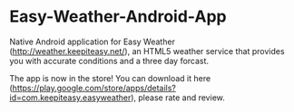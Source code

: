 Easy-Weather-Android-App
========================

Native Android application for Easy Weather (http://weather.keepiteasy.net/), an HTML5 weather service that
provides you with accurate conditions and a three day forcast.

The app is now in the store! You can download it here (https://play.google.com/store/apps/details?id=com.keepiteasy.easyweather), please rate and review. 

